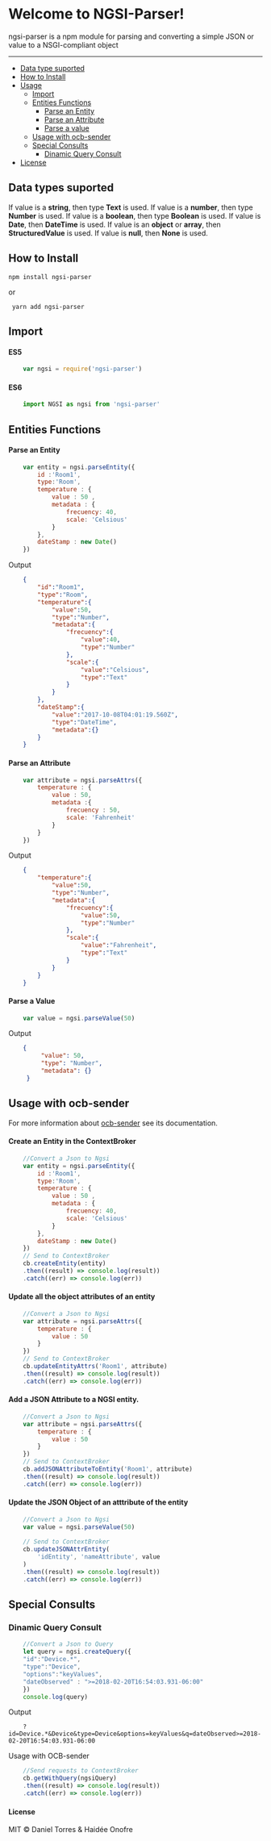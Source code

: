 Welcome to NGSI-Parser!
===================


ngsi-parser is a npm module for parsing and converting a simple JSON or value to a NSGI-compliant object

----------

* [Data type suported](#usage)
* [How to Install](#how-to-install)
* [Usage](#usage)
	* [Import](#import)
	* [Entities Functions](#entities-functions)
		* [Parse an Entity](#parse-an-entity)
		* [Parse an Attribute ](#parse-an-attribute)
		* [Parse a value](#parse-a-value)
	* [Usage with ocb-sender](#usage-with-ocb-sender)
	* [Special Consults](#special-consults)
		* [Dinamic Query Consult](#dinamic-query-consult)
* [License](#license)

## Data types suported

If value is a **string**, then type **Text** is used.
If value is a **number**, then type **Number** is used.
If value is a **boolean**, then type **Boolean** is used.
If value is **Date**, then **DateTime** is used.
If value is an **object** or **array**, then **StructuredValue** is used.
If value is **null**, then **None** is used.

## How to Install


    npm install ngsi-parser 
    
   or
   
	 yarn add ngsi-parser



## Import

#### ES5 

```js
	var ngsi = require('ngsi-parser')
```

#### ES6 
	

```js
	import NGSI as ngsi from 'ngsi-parser'
```

	

## Entities Functions


#### Parse an Entity

```js
	var entity = ngsi.parseEntity({
		id :'Room1',
		type:'Room',
		temperature : {
			value : 50 ,
			metadata : {
				frecuency: 40,
				scale: 'Celsious'
			}
		},
		dateStamp : new Date()
	})
```
 
Output

```json
	{
		"id":"Room1",
		"type":"Room",
		"temperature":{
			"value":50,
			"type":"Number",
			"metadata":{
				"frecuency":{
					"value":40,
					"type":"Number"
				},
				"scale":{
					"value":"Celsious",
					"type":"Text"
				}
			}
		},
		"dateStamp":{
			"value":"2017-10-08T04:01:19.560Z",
			"type":"DateTime",
			"metadata":{}
		}
	}

```
#### Parse an Attribute

```js
	var attribute = ngsi.parseAttrs({
		temperature : {
			value : 50,
			metadata :{
				frecuency : 50,
				scale: 'Fahrenheit'
			}
		}
	})
```


Output

```json
	{
		"temperature":{
			"value":50,
			"type":"Number",
			"metadata":{
				"frecuency":{
					"value":50,
					"type":"Number"
				},
				"scale":{
					"value":"Fahrenheit",
					"type":"Text"
				}
			}
		}
	}

```


#### Parse a Value

```js
	var value = ngsi.parseValue(50)
```

Output

```json
	{
		 "value": 50,
		 "type": "Number",
		 "metadata": {}
	 }

```

## Usage with ocb-sender

For more information about [ocb-sender](https://github.com/cenidetiot/OCB.jsLibrary) see its documentation.

#### Create an Entity in the ContextBroker
```js
	//Convert a Json to Ngsi
	var entity = ngsi.parseEntity({
		id :'Room1',
		type:'Room',
		temperature : {
			value : 50 ,
			metadata : {
				frecuency: 40,
				scale: 'Celsious'
			}
		},
		dateStamp : new Date()
	})
	// Send to ContextBroker 
	cb.createEntity(entity)
	.then((result) => console.log(result))
	.catch((err) => console.log(err))
```

#### Update all the object attributes of an entity
```js
	//Convert a Json to Ngsi
	var attribute = ngsi.parseAttrs({
		temperature : {
			value : 50
		}
	})
	// Send to ContextBroker 
	cb.updateEntityAttrs('Room1', attribute)
	.then((result) => console.log(result))
	.catch((err) => console.log(err))
```

#### Add a JSON Attribute to a NGSI entity.
```js
	//Convert a Json to Ngsi
	var attribute = ngsi.parseAttrs({
		temperature : {
			value : 50
		}
	})
	// Send to ContextBroker 
	cb.addJSONAttributeToEntity('Room1', attribute)
	.then((result) => console.log(result))
	.catch((err) => console.log(err))
```


#### Update the JSON Object of an atttribute of the entity
```js
	//Convert a Json to Ngsi
	var value = ngsi.parseValue(50)
	
	// Send to ContextBroker 
	cb.updateJSONAttrEntity(
		'idEntity', 'nameAttribute', value
	)
	.then((result) => console.log(result))
	.catch((err) => console.log(err))
```

## Special Consults

### Dinamic Query Consult
```js
	//Convert a Json to Query
	let query = ngsi.createQuery({
	"id":"Device.*",
	"type":"Device",
	"options":"keyValues",
	"dateObserved" : ">=2018-02-20T16:54:03.931-06:00"
	})
	console.log(query)
```
Output

```text
	?id=Device.*&Device&type=Device&options=keyValues&q=dateObserved>=2018-02-20T16:54:03.931-06:00
```
Usage with OCB-sender

```js
	//Send requests to ContextBroker
	cb.getWithQuery(ngsiQuery)
    .then((result) => console.log(result))
	.catch((err) => console.log(err))
```



#### License 

MIT &copy; Daniel Torres & Haidée Onofre
